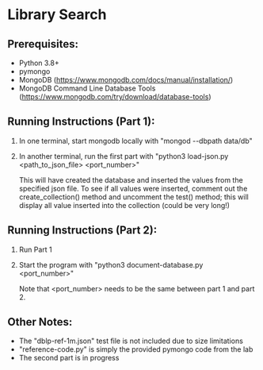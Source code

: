 # Library Search

## Prerequisites:
- Python 3.8+
- pymongo
- MongoDB (https://www.mongodb.com/docs/manual/installation/)
- MongoDB Command Line Database Tools (https://www.mongodb.com/try/download/database-tools)

## Running Instructions (Part 1):
1. In one terminal, start mongodb locally with "mongod --dbpath data/db"
2. In another terminal, run the first part with "python3 load-json.py <path_to_json_file> <port_number>"
    
    This will have created the database and inserted the values from the specified json file.
    To see if all values were inserted, comment out the create_collection() method and uncomment the test() method; this will display all value inserted into the collection (could be very long!)

## Running Instructions (Part 2):
1. Run Part 1
2. Start the program with "python3 document-database.py <port_number>"

    Note that <port_number> needs to be the same between part 1 and part 2.

## Other Notes:
- The "dblp-ref-1m.json" test file is not included due to size limitations
- "reference-code.py" is simply the provided pymongo code from the lab
- The second part is in progress
